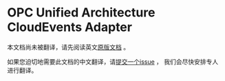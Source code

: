 # OPC Unified Architecture CloudEvents Adapter

本文档尚未被翻译，请先阅读英文[原版文档](../../../adapters/opcua.md) 。

如果您迫切地需要此文档的中文翻译，请[提交一个issue](https://github.com/cloudevents/spec/issues) ，
我们会尽快安排专人进行翻译。
